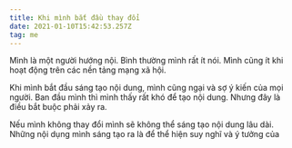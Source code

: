 ```yaml
---
title: Khi mình bắt đầu thay đổi
date: 2021-01-10T15:42:53.257Z
tag: me
---
```

Mình là một người hướng nội. Bình thường mình rất ít nói. Mình cũng ít khi hoạt động trên các nền tảng mạng xã hội. 

Khi mình bắt đầu sáng tạo nội dung, mình cũng ngại và sợ ý kiến của mọi người. Ban đầu mình thì mình thấy rất khó để tạo nội dung. Nhưng đây là điều bắt buộc phải xảy ra. 

Nếu mình không thay đổi mình sẽ không thể sáng tạo nội dung lâu dài. Những nội dụng mình sáng tạo ra là để thể hiện suy nghĩ và ý tưởng của
